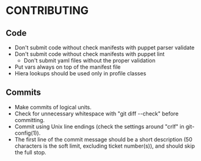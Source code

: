 # CONTRIBUTING

## Code

* Don't submit code without check manifests with puppet parser validate
* Don't submit code without check manifests with puppet lint
  * Don't submit yaml files without the proper validation
* Put vars always on top of the manifest file
* Hiera lookups should be used only in profile classes

## Commits

* Make commits of logical units.
* Check for unnecessary whitespace with "git diff --check" before committing.
* Commit using Unix line endings (check the settings around "crlf" in git-config(1)).
* The first line of the commit message should be a short description (50 characters is the soft limit, excluding ticket number(s)), and should skip the full stop.
